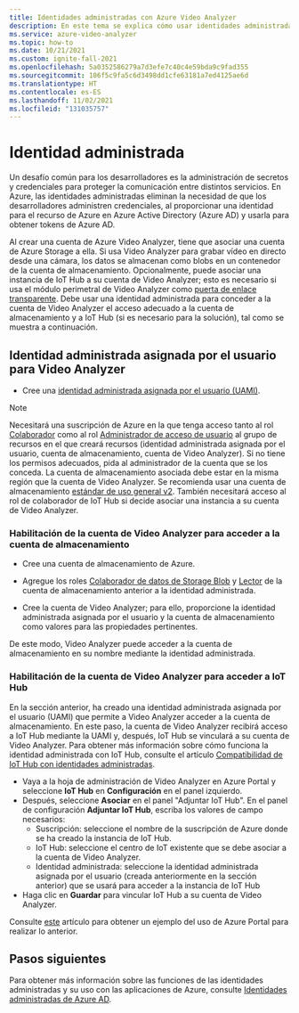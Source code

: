 ```yaml
---
title: Identidades administradas con Azure Video Analyzer
description: En este tema se explica cómo usar identidades administradas con Azure Video Analyzer.
ms.service: azure-video-analyzer
ms.topic: how-to
ms.date: 10/21/2021
ms.custom: ignite-fall-2021
ms.openlocfilehash: 5a0352586279a7d3efe7c40c4e59bda9c9fad355
ms.sourcegitcommit: 106f5c9fa5c6d3498dd1cfe63181a7ed4125ae6d
ms.translationtype: HT
ms.contentlocale: es-ES
ms.lasthandoff: 11/02/2021
ms.locfileid: "131035757"
---
```

# <a name="managed-identity"></a>Identidad administrada

Un desafío común para los desarrolladores es la administración de secretos y credenciales para proteger la comunicación entre distintos servicios. En Azure, las identidades administradas eliminan la necesidad de que los desarrolladores administren credenciales, al proporcionar una identidad para el recurso de Azure en Azure Active Directory (Azure AD) y usarla para obtener tokens de Azure AD.

Al crear una cuenta de Azure Video Analyzer, tiene que asociar una cuenta de Azure Storage a ella. Si usa Video Analyzer para grabar vídeo en directo desde una cámara, los datos se almacenan como blobs en un contenedor de la cuenta de almacenamiento. Opcionalmente, puede asociar una instancia de IoT Hub a su cuenta de Video Analyzer; esto es necesario si usa el módulo perimetral de Video Analyzer como [puerta de enlace transparente](./cloud/use-remote-device-adapter.md). Debe usar una identidad administrada para conceder a la cuenta de Video Analyzer el acceso adecuado a la cuenta de almacenamiento y a IoT Hub (si es necesario para la solución), tal como se muestra a continuación.

## <a name="user-assigned-managed-identity-for-video-analyzer"></a>Identidad administrada asignada por el usuario para Video Analyzer

* Cree una [identidad administrada asignada por el usuario (UAMI)](../../active-directory/managed-identities-azure-resources/how-to-manage-ua-identity-portal.md#create-a-user-assigned-managed-identity).

> [!NOTE]
> Necesitará una suscripción de Azure en la que tenga acceso tanto al rol [Colaborador](../../role-based-access-control/built-in-roles.md#contributor) como al rol [Administrador de acceso de usuario](../../role-based-access-control/built-in-roles.md#user-access-administrator) al grupo de recursos en el que creará recursos (identidad administrada asignada por el usuario, cuenta de almacenamiento, cuenta de Video Analyzer). Si no tiene los permisos adecuados, pida al administrador de la cuenta que se los conceda. La cuenta de almacenamiento asociada debe estar en la misma región que la cuenta de Video Analyzer. Se recomienda usar una cuenta de almacenamiento [estándar de uso general v2](../../storage/common/storage-account-overview.md#types-of-storage-accounts).
También necesitará acceso al rol de colaborador de IoT Hub si decide asociar una instancia a su cuenta de Video Analyzer.

### <a name="enable-video-analyzer-account-to-access-storage-account"></a>Habilitación de la cuenta de Video Analyzer para acceder a la cuenta de almacenamiento

* Cree una cuenta de almacenamiento de Azure.

* Agregue los roles [Colaborador de datos de Storage Blob](../../role-based-access-control/built-in-roles.md#storage-blob-data-contributor) y [Lector](../../role-based-access-control/built-in-roles.md#reader) de la cuenta de almacenamiento anterior a la identidad administrada.

* Cree la cuenta de Video Analyzer; para ello, proporcione la identidad administrada asignada por el usuario y la cuenta de almacenamiento como valores para las propiedades pertinentes.

De este modo, Video Analyzer puede acceder a la cuenta de almacenamiento en su nombre mediante la identidad administrada.

### <a name="enable-video-analyzer-account-to-access-iot-hub"></a>Habilitación de la cuenta de Video Analyzer para acceder a IoT Hub

En la sección anterior, ha creado una identidad administrada asignada por el usuario (UAMI) que permite a Video Analyzer acceder a la cuenta de almacenamiento. En este paso, la cuenta de Video Analyzer recibirá acceso a IoT Hub mediante la UAMI y, después, IoT Hub se vinculará a su cuenta de Video Analyzer. Para obtener más información sobre cómo funciona la identidad administrada con IoT Hub, consulte el artículo [Compatibilidad de IoT Hub con identidades administradas](../../iot-hub/iot-hub-managed-identity.md).

* Vaya a la hoja de administración de Video Analyzer en Azure Portal y seleccione **IoT Hub** en **Configuración** en el panel izquierdo.
* Después, seleccione **Asociar** en el panel "Adjuntar IoT Hub". En el panel de configuración **Adjuntar IoT Hub**, escriba los valores de campo necesarios:
    * Suscripción: seleccione el nombre de la suscripción de Azure donde se ha creado la instancia de IoT Hub.
    * IoT Hub: seleccione el centro de IoT existente que se debe asociar a la cuenta de Video Analyzer.
    * Identidad administrada: seleccione la identidad administrada asignada por el usuario (creada anteriormente en la sección anterior) que se usará para acceder a la instancia de IoT Hub
* Haga clic en **Guardar** para vincular IoT Hub a su cuenta de Video Analyzer.

Consulte [este](create-video-analyzer-account.md) artículo para obtener un ejemplo del uso de Azure Portal para realizar lo anterior.

## <a name="next-steps"></a>Pasos siguientes

Para obtener más información sobre las funciones de las identidades administradas y su uso con las aplicaciones de Azure, consulte [Identidades administradas de Azure AD](../../active-directory/managed-identities-azure-resources/overview.md).
